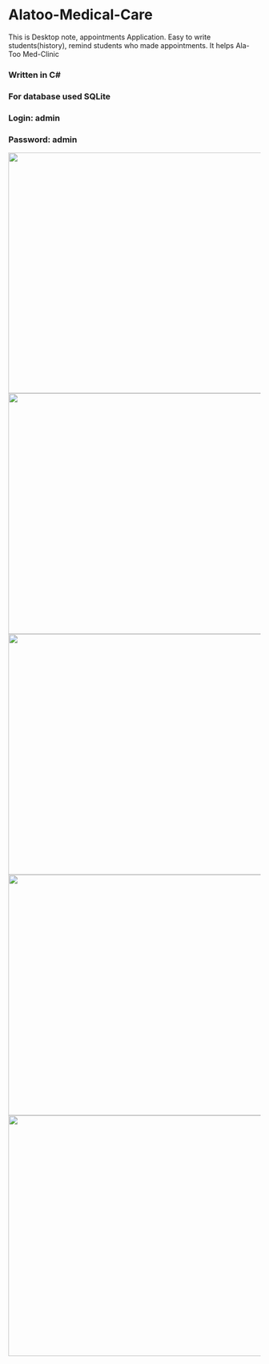 # Alatoo-Medical-Care
This is Desktop note, appointments Application. Easy to write students(history), remind students who made appointments. It helps Ala-Too Med-Clinic

### Written in C#
### For database used SQLite

### Login: admin 
### Password: admin
<img src="https://user-images.githubusercontent.com/49748480/142756905-7c80aad8-20b0-4ea4-be85-7449242a4c09.png" width="800" height="480" />

<img src="https://user-images.githubusercontent.com/49748480/142756849-c809def1-d4cb-4b94-af93-4316c80fd362.png" width="800" height="480" />

<img src="https://user-images.githubusercontent.com/49748480/148522729-f1df3465-f257-4c36-8f70-d01ca44c7c1e.png" width="800" height="480" />

<img src="https://user-images.githubusercontent.com/49748480/148522881-ee1a408b-3a20-48e1-bf0f-f94702920f43.png" width="800" height="480" />

<img src="https://user-images.githubusercontent.com/49748480/148523035-87e909f2-44fc-49c5-a617-dc1642c46c61.png" width="800" height="480" />
